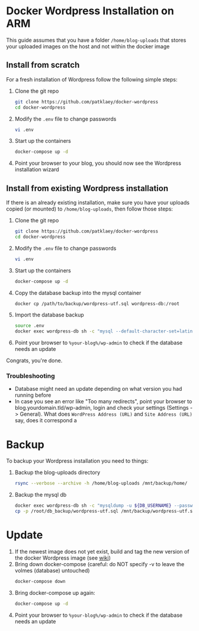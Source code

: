 # Docker Wordpress Installation on ARM

This guide assumes that you have a folder `/home/blog-uploads` that stores your uploaded images on the host and not 
within the docker image

##  Install from scratch

For a fresh installation of Wordpress follow the following simple steps: 

1. Clone the git repo
    ```bash
    git clone https://github.com/patklaey/docker-wordpress
    cd docker-wordpress 
    ```
1. Modify the ```.env``` file to change passwords
    ```bash
    vi .env
    ```
1. Start up the containers
    ```bash
    docker-compose up -d
    ```
1. Point your browser to your blog, you should now see the Wordpress installation wizard

## Install from existing Wordpress installation

If there is an already existing installation, make sure you have your uploads copied (or mounted) to 
`/home/blog-uploads`, then follow those steps:

1. Clone the git repo
    ```bash
    git clone https://github.com/patklaey/docker-wordpress
    cd docker-wordpress 
    ```
1. Modify the ```.env``` file to change passwords
    ```bash
    vi .env
    ```
1. Start up the containers
    ```bash
    docker-compose up -d
    ```
1. Copy the database backup into the mysql container
    ```bash
    docker cp /path/to/backup/wordpress-utf.sql wordpress-db:/root
    ```
1. Import the database backup
    ```bash
    source .env
    docker exec wordpress-db sh -c "mysql --default-character-set=latin1 -u ${DB_USERNAME} --password=${DB_PASSWORD} ${DB_NAME} < /root/wordpress-utf.sql"  
    ```
1. Point your browser to ```%your-blog%/wp-admin``` to check if the database needs an update

Congrats, you're done.

### Troubleshooting
* Database might need an update depending on what version you had running before
* In case you see an error like "Too many redirects", point your browser to blog.yourdomain.tld/wp-admin, login and 
check your settings (Settings -> General). What does ```WordPress Address (URL)``` and ```Site Address (URL)``` say,
does it correspond a

# Backup
To backup your Wordpress installation you need to things: 
1. Backup the blog-uploads directory
    ```bash
    rsync --verbose --archive -h /home/blog-uploads /mnt/backup/home/
    ```
2. Backup the mysql db
    ```bash
    docker exec wordpress-db sh -c "mysqldump -u ${DB_USERNAME} --password=${DB_PASSWORD} ${DB_NAME} > /backup/wordpress-utf.sql"
    cp -p /root/db_backup/wordpress-utf.sql /mnt/backup/wordpress-utf.sql
    ```

# Update

1. If the newest image does not yet exist, build and tag the new version of the docker Wordpress image (see 
[wiki](http://wiki.patklaey.ch/index.php/Docker_Cheat_Sheet#Build_an_image))
1. Bring down docker-compose (careful: do NOT specify -v to leave the volmes (database) untouched)
    ```bash
    docker-compose down
    ``` 
1. Bring docker-compose up again:
    ```bash
    docker-compose up -d
    ```
1. Point your browser to ```%your-blog%/wp-admin``` to check if the database needs an update